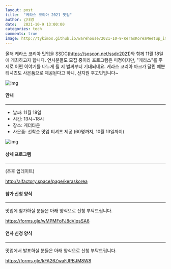 ```yaml
---
layout: post
title:  "케라스 코리아 2021 밋업"
author: 김태영
date:   2021-10-9 13:00:00
categories: tech
comments: true
image: http://tykimos.github.io/warehouse/2021-10-9-KerasKoreaMeetup_img1.png
---
```


올해 케라스 코리아 밋업을 SSDC(https://soscon.net/ssdc2021)와 함께 11월 18일에 개최하고자 합니다. 연사분들도 모집 중이라 프로그램은 미정이지만, "케라스"를 주제로 어떤 이야기를 나누게 될 지 벌써부터 기대되네요. 케라스 코리아 마크가 달린 예쁜 티셔츠도 사은품으로 제공된다고 하니, 선지원 후고민입니다~

![img](http://tykimos.github.io/warehouse/2021-10-9-KerasKoreaMeetup_title_1.png)

#### 안내
---
* 날짜: 11월 18일
* 시간: 13시~18시
* 장소: 게더타운
* 사은품: 선착순 밋업 티셔츠 제공 (60명까지, 10월 13일까지)

![img](http://tykimos.github.io/warehouse/2021-10-9-KerasKoreaMeetup_img1.png)

#### 상세 프로그램
---
(추후 업데이트)

http://aifactory.space/page/keraskorea

#### 참가 신청 양식
---
밋업에 참가하실 분들은 아래 양식으로 신청 부탁드립니다. 

https://forms.gle/wMPMFoFJ8cViqsSA6

#### 연사 신청 양식
---
밋업에서 발표하실 분들은 아래 양식으로 신청 부탁드립니다. 

https://forms.gle/kFA26ZwaFJPBJM8W8
